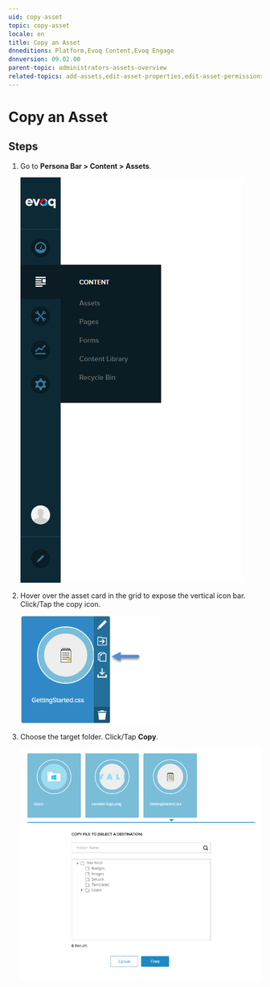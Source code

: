 ```yaml
---
uid: copy-asset
topic: copy-asset
locale: en
title: Copy an Asset
dnneditions: Platform,Evoq Content,Evoq Engage
dnnversion: 09.02.00
parent-topic: administrators-assets-overview
related-topics: add-assets,edit-asset-properties,edit-asset-permissions,move-asset,download-asset,delete-asset
---
```


# Copy an Asset

## Steps

1.  Go to **Persona Bar \> Content \> Assets**.
    
    ![Persona Bar > Content > Assets](/images/scr-pbar-host-Content-E91.png)
    
    
2.  Hover over the asset card in the grid to expose the vertical icon bar. Click/Tap the copy icon.
    
      
    
    ![Asset card iconbar - copy](/images/scr-Assets-assetcard-iconbar-copy-E90.png)
    
      
    
3.  Choose the target folder. Click/Tap **Copy**.
    
      
    
    ![Copy File To folder selector](/images/scr-Assets-CopyFileTo.png)